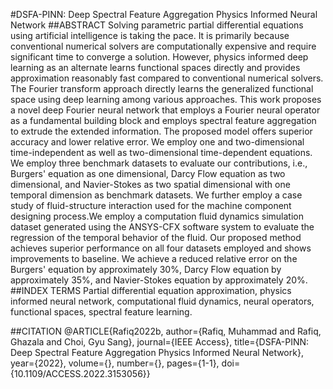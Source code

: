 #DSFA-PINN: Deep Spectral Feature Aggregation Physics Informed Neural Network
##ABSTRACT 
Solving parametric partial differential equations using artificial intelligence is taking the pace. It is primarily because conventional numerical solvers are computationally expensive and require significant time to converge a solution. However, physics informed deep learning as an alternate learns functional spaces directly and provides approximation reasonably fast compared to conventional numerical solvers. The Fourier transform approach directly learns the generalized functional space using deep learning among various approaches. This work proposes a novel deep Fourier neural network that employs a Fourier neural operator as a fundamental building block and employs spectral feature aggregation to extrude the extended information. The proposed model offers superior accuracy and lower relative error. We employ one and two-dimensional time-independent as well as two-dimensional time-dependent equations. We employ three benchmark datasets to evaluate our contributions, i.e., Burgers' equation as one dimensional, Darcy Flow equation as two dimensional, and Navier-Stokes as two spatial dimensional with one temporal dimension as benchmark datasets. We further employ a case study of fluid-structure interaction used for the machine component designing process.We employ a computation fluid dynamics simulation dataset generated using the ANSYS-CFX software system to evaluate the regression of the temporal behavior of the fluid. Our proposed method achieves superior performance on all four datasets employed and shows improvements to baseline. We achieve a reduced relative error on the Burgers' equation by approximately 30%, Darcy Flow equation by approximately 35%, and Navier-Stokes equation by approximately 20%.
##INDEX TERMS 
Partial differential equation approximation, physics informed neural network, computational fluid dynamics, neural operators, functional spaces, spectral feature learning.

##CITATION 
@ARTICLE{Rafiq2022b,
  author={Rafiq, Muhammad and Rafiq, Ghazala and Choi, Gyu Sang},
  journal={IEEE Access}, 
  title={DSFA-PINN: Deep Spectral Feature Aggregation Physics Informed Neural Network}, 
  year={2022},
  volume={},
  number={},
  pages={1-1},
  doi={10.1109/ACCESS.2022.3153056}}
